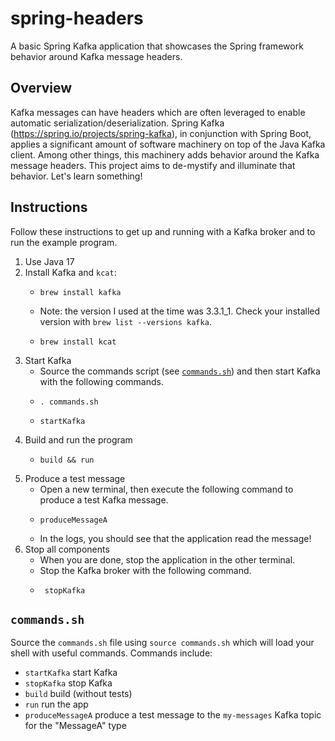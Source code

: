 # spring-headers

A basic Spring Kafka application that showcases the Spring framework behavior around Kafka message headers.

## Overview 

Kafka messages can have headers which are often leveraged to enable automatic serialization/deserialization. Spring 
Kafka (<https://spring.io/projects/spring-kafka>), in conjunction with Spring Boot, applies a significant amount of 
software machinery on top of the Java Kafka client. Among other things, this machinery adds behavior around the Kafka 
message headers. This project aims to de-mystify and illuminate that behavior. Let's learn something!    


## Instructions

Follow these instructions to get up and running with a Kafka broker and to run the example program.

1. Use Java 17
2. Install Kafka and `kcat`:
   * ```shell
     brew install kafka
     ```
   * Note: the version I used at the time was 3.3.1_1. Check your installed version with `brew list --versions kafka`.
   * ```shell
     brew install kcat
     ```
3. Start Kafka
   * Source the commands script (see [`commands.sh`](#commandssh)) and then start Kafka with the following commands.
   * ```shell
     . commands.sh
     ```
   * ```shell
     startKafka
     ```
4. Build and run the program
   * ```shell
     build && run
     ```
5. Produce a test message
   * Open a new terminal, then execute the following command to produce a test Kafka message.
   * ```shell
     produceMessageA
     ```
   * In the logs, you should see that the application read the message!
6. Stop all components
   * When you are done, stop the application in the other terminal.
   * Stop the Kafka broker with the following command.
   * ```shell
      stopKafka
      ```


## `commands.sh`

Source the `commands.sh` file using `source commands.sh` which will load your shell with useful 
commands. Commands include:

  * `startKafka` start Kafka
  * `stopKafka` stop Kafka
  * `build` build (without tests)
  * `run` run the app
  * `produceMessageA` produce a test message to the `my-messages` Kafka topic for the "MessageA" type 
